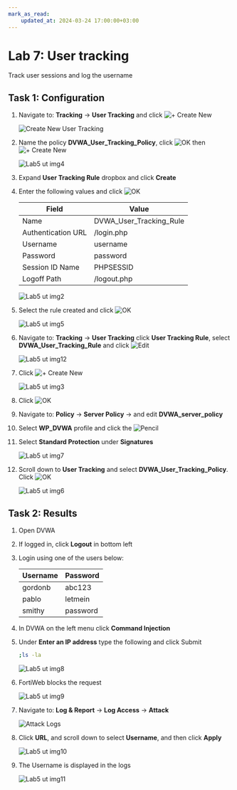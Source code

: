 ```yaml
---
mark_as_read:
    updated_at: 2024-03-24 17:00:00+03:00
---
```


# Lab 7: User tracking

Track user sessions and log the username

## Task 1: Configuration

1. Navigate to: **Tracking** -> **User Tracking** and click ![+ Create New](create-new.png)

    ![Create New User Tracking](user-tracking-create-new.png)

1. Name the policy **DVWA_User_Tracking_Policy**, click ![OK](ok.png) then ![+ Create New](create-new.png) 

    ![Lab5 ut img4](Lab5-ut-img4.png)

1. Expand **User Tracking Rule** dropbox and click **Create**

1. Enter the following values and click ![OK](ok.png)

    | Field              | Value                   |
    |--------------------|-------------------------|
    | Name               | DVWA_User_Tracking_Rule |
    | Authentication URL | /login.php              |
    | Username           | username                |
    | Password           | password                |
    | Session ID Name    | PHPSESSID               |
    | Logoff Path        | /logout.php             |

    ![Lab5 ut img2](Lab5-ut-img2.png)

1. Select the rule created and click ![OK](ok.png)

    ![Lab5 ut img5](Lab5-ut-img5.png)

1. Navigate to: **Tracking** -> **User Tracking** click **User Tracking Rule**, select **DVWA_User_Tracking_Rule** and click ![Edit](edit.png)

    ![Lab5 ut img12](Lab5-ut-img12.png)

1. Click ![+ Create New](create-new.png)

    ![Lab5 ut img3](Lab5-ut-img3.png)

1. Click ![OK](ok.png)

1. Navigate to: **Policy** -> **Server Policy** -> and edit **DVWA_server_policy**

1. Select **WP_DVWA** profile and click the ![Pencil](pencil.png)

1. Select **Standard Protection** under **Signatures**

    ![Lab5 ut img7](Lab5-ut-img7.png)

1. Scroll down to **User Tracking** and select **DVWA_User_Tracking_Policy**. Click ![OK](ok.png)

    ![Lab5 ut img6](Lab5-ut-img6.png)

## Task 2: Results

1. Open DVWA

1. If logged in, click **Logout** in bottom left

1. Login using one of the users below:

    | Username | Password |
    |----------|----------|
    | gordonb  | abc123   |
    | pablo    | letmein  |
    | smithy   | password |

1. In DVWA on the left menu click **Command Injection**

1. Under **Enter an IP address** type the following and click Submit

    ```bash
    ;ls -la
    ```

    ![Lab5 ut img8](Lab5-ut-img8.png)

1. FortiWeb blocks the request

    ![Lab5 ut img9](Lab5-ut-img9.png)

1. Navigate to: **Log & Report** -> **Log Access** -> **Attack**

    ![Attack Logs](attack-logs.png)

1. Click **URL**, and scroll down to select **Username**, and then click **Apply**

    ![Lab5 ut img10](Lab5-ut-img10.png)

1. The Username is displayed in the logs

    ![Lab5 ut img11](Lab5-ut-img11.png)
